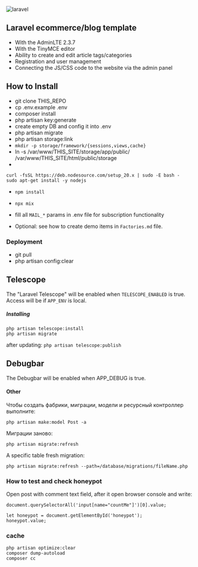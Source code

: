 <p><img alt="laravel" src="https://laravel.com/assets/img/components/logo-laravel.svg"></p>


## Laravel ecommerce/blog template

- With the AdminLTE 2.3.7
- With the TinyMCE editor
- Ability to create and edit article tags/categories
- Registration and user management
- Connecting the JS/CSS code to the website via the admin panel

## How to Install

- git clone THIS_REPO
- cp .env.example .env
- composer install
- php artisan key:generate
- create empty DB and config it into .env
- php artisan migrate
- php artisan storage:link
- `mkdir -p storage/framework/{sessions,views,cache}`
- ln -s /var/www/THIS_SITE/storage/app/public/ /var/www/THIS_SITE/html/public/storage
-
```
curl -fsSL https://deb.nodesource.com/setup_20.x | sudo -E bash -
sudo apt-get install -y nodejs
```
- `npm install`
- `npx mix`
- fill all `MAIL_*` params in .env file for subscription functionality

- Optional:
    see how to create demo items in `Factories.md` file.

### Deployment
- git pull
- php artisan config:clear

## Telescope
The "Laravel Telescope" will be enabled when `TELESCOPE_ENABLED` is true.
Access will be if `APP_ENV` is local.
##### Installing
```
php artisan telescope:install
php artisan migrate
```
after updating:
`
php artisan telescope:publish
`

## Debugbar
The Debugbar will be enabled when APP_DEBUG is true.

#### Other
Чтобы создать фабрики, миграции, модели и ресурсный контроллер выполните:
```
php artisan make:model Post -a
```

Миграции заново:
```
php artisan migrate:refresh
```
A specific table fresh migration:
```
php artisan migrate:refresh --path=/database/migrations/fileName.php
```

### How to test and check honeypot
Open post with comment text field, after it open browser console and write:

```
document.querySelectorAll('input[name="countMe"]')[0].value;

let honeypot = document.getElementById('honeypot');
honeypot.value;
```

### cache
```
php artisan optimize:clear
composer dump-autoload
composer cc
```
